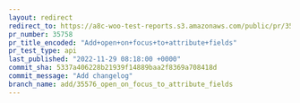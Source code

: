 ```yaml
---
layout: redirect
redirect_to: https://a8c-woo-test-reports.s3.amazonaws.com/public/pr/35758/api/index.html
pr_number: 35758
pr_title_encoded: "Add+open+on+focus+to+attribute+fields"
pr_test_type: api
last_published: "2022-11-29 08:18:00 +0000"
commit_sha: 5337a406228b21939f14889baa2f8369a708418d
commit_message: "Add changelog"
branch_name: add/35576_open_on_focus_to_attribute_fields
---
```


